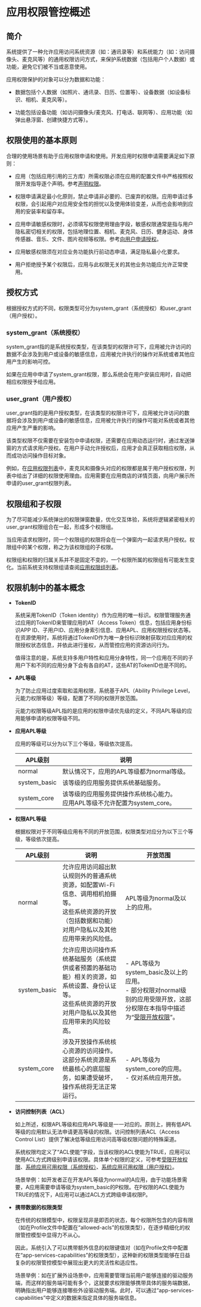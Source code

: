 # 应用权限管控概述

## 简介

系统提供了一种允许应用访问系统资源（如：通讯录等）和系统能力（如：访问摄像头、麦克风等）的通用权限访问方式，来保护系统数据（包括用户个人数据）或功能，避免它们被不当或恶意使用。

应用权限保护的对象可以分为数据和功能：

- 数据包括个人数据（如照片、通讯录、日历、位置等）、设备数据（如设备标识、相机、麦克风等）。

- 功能包括设备功能（如访问摄像头/麦克风、打电话、联网等）、应用功能（如弹出悬浮窗、创建快捷方式等）。

## 权限使用的基本原则

合理的使用场景有助于应用权限申请和使用。开发应用时权限申请需要满足如下原则：

- 应用（包括应用引用的三方库）所需权限必须在应用的配置文件中严格按照权限开发指导逐个声明。参考[声明权限](declare-permissions.md)。

- 权限申请满足最小化原则，禁止申请非必要的、已废弃的权限。应用申请过多权限，会引起用户对应用安全性的担忧以及使用体验变差，从而也会影响到应用的安装率和留存率。

- 应用申请敏感权限时，必须填写权限使用理由字段，敏感权限通常是指与用户隐私密切相关的权限，包括地理位置、相机、麦克风、日历、健身运动、身体传感器、音乐、文件、图片视频等权限。参考[向用户申请授权](request-user-authorization.md)。

- 应用敏感权限须在对应业务功能执行前动态申请，满足隐私最小化要求。

- 用户拒绝授予某个权限后，应用与此权限无关的其他业务功能应允许正常使用。

## 授权方式

根据授权方式的不同，权限类型可分为system_grant（系统授权）和user_grant（用户授权）。

### system_grant（系统授权）

system_grant指的是系统授权类型，在该类型的权限许可下，应用被允许访问的数据不会涉及到用户或设备的敏感信息，应用被允许执行的操作对系统或者其他应用产生的影响可控。

如果在应用中申请了system_grant权限，那么系统会在用户安装应用时，自动把相应权限授予给应用。

### user_grant（用户授权）

user_grant指的是用户授权类型，在该类型的权限许可下，应用被允许访问的数据将会涉及到用户或设备的敏感信息，应用被允许执行的操作可能对系统或者其他应用产生严重的影响。

该类型权限不仅需要在安装包中申请权限，还需要在应用动态运行时，通过发送弹窗的方式请求用户授权。在用户手动允许授权后，应用才会真正获取相应权限，从而成功访问操作目标对象。

例如，在[应用权限列表](permissions-for-all-user.md)中，麦克风和摄像头对应的权限都是属于用户授权权限，列表中给出了详细的权限使用理由。应用需要在应用商店的详情页面，向用户展示所申请的user_grant权限列表。

## 权限组和子权限

为了尽可能减少系统弹出的权限弹窗数量，优化交互体验，系统将逻辑紧密相关的user_grant权限组合在一起，形成多个权限组。

当应用请求权限时，同一个权限组的权限将会在一个弹窗内一起请求用户授权。权限组中的某个权限，称之为该权限组的子权限。

权限组和权限的归属关系并不是固定不变的，一个权限所属的权限组有可能发生变化。当前系统支持权限组请查阅[应用权限组列表](app-permission-group-list.md)。

## 权限机制中的基本概念

- **TokenID**

  系统采用TokenID（Token identity）作为应用的唯一标识。权限管理服务通过应用的TokenID来管理应用的AT（Access Token）信息，包括应用身份标识APP ID、子用户ID、应用分身索引信息、应用APL、应用权限授权状态等。在资源使用时，系统将通过TokenID作为唯一身份标识映射获取对应应用的权限授权状态信息，并依此进行鉴权，从而管控应用的资源访问行为。

  值得注意的是，系统支持多用户特性和应用分身特性，同一个应用在不同的子用户下和不同的应用分身下会有各自的AT，这些AT的TokenID也是不同的。

- **APL等级**

  为了防止应用过度索取和滥用权限，系统基于APL（Ability Privilege Level，元能力权限等级）等级，配置了不同的权限开放范围。

  元能力权限等级APL指的是应用的权限申请优先级的定义，不同APL等级的应用能够申请的权限等级不同。

- **应用APL等级**

  应用的等级可以分为以下三个等级，等级依次提高。

  | APL级别 | 说明 |
  | -------- | -------- |
  | normal | 默认情况下，应用的APL等级都为normal等级。 |
  | system_basic | 该等级的应用服务提供系统基础服务。 |
  | system_core | 该等级的应用服务提供操作系统核心能力。<br/>应用APL等级不允许配置为system_core。 |

- **权限APL等级**

  根据权限对于不同等级应用有不同的开放范围，权限类型对应分为以下三个等级，等级依次提高。

  | APL级别 | 说明 | 开放范围 |
  | -------- | -------- | -------- |
  | normal | 允许应用访问超出默认规则外的普通系统资源，如配置Wi-Fi信息、调用相机拍摄等。<br/>这些系统资源的开放（包括数据和功能）对用户隐私以及其他应用带来的风险低。 | APL等级为normal及以上的应用。 |
  | system_basic | 允许应用访问操作系统基础服务（系统提供或者预置的基础功能）相关的资源，如系统设置、身份认证等。<br/>这些系统资源的开放对用户隐私以及其他应用带来的风险较高。 | - APL等级为system_basic及以上的应用。<br>- 部分权限对normal级别的应用受限开放，这部分权限在本指导中描述为“[受限开放权限](restricted-permissions.md)”。 |
  | system_core | 涉及开放操作系统核心资源的访问操作。这部分系统资源是系统最核心的底层服务，如果遭受破坏，操作系统将无法正常运行。 | - APL等级为system_core的应用。<br/>- 仅对系统应用开放。 |

- **访问控制列表（ACL）**

  如上所述，权限APL等级和应用APL等级是一一对应的。原则上，拥有低APL等级的应用默认无法申请更高等级的权限。访问控制列表ACL（Access Control List）提供了解决低等级应用访问高等级权限问题的特殊渠道。

  系统权限均定义了“ACL使能”字段，当该权限的ACL使能为TRUE，应用可以使用ACL方式跨级别申请该权限。具体单个权限的定义，可参考[受限开放权限](restricted-permissions.md)<!--Del-->、[系统应用可用权限（系统授权）](permissions-for-system-apps.md)、[系统应用可用权限（用户授权）](permissions-for-system-apps-user.md)<!--DelEnd-->。

  场景举例：如开发者正在开发APL等级为normal的A应用，由于功能场景需要，A应用需要申请等级为system_basic的P权限。在P权限的ACL使能为TRUE的情况下，A应用可以通过ACL方式跨级申请权限P。

- **携带数据的权限类型**

  在传统的权限模型中，权限呈现非是即否的状态，每个权限所包含的内容有限（如在Profile文件中配置在“allowed-acls”的权限类型），在逐步精细化的权限管控模型中显得力不从心。

  因此，系统引入了可以携带额外信息的权限键值对（如在Profile文件中配置在“app-services-capabilities”的权限类型），这种新的权限类型能够在日益复杂的权限管控模型中展现出更大的灵活性和适应性。

  场景举例：如在扩展外设场景中，应用需要管理当前用户能够连接的驱动服务端，而这样的服务端可能有多个，这就要求权限能够携带具体的服务端数据，明确指出用户能够连接哪些外设驱动服务端。此时，可以通过“app-services-capabilities”中定义的数据来指定具体的服务端信息。
